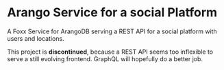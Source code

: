 # Arango Service for a social Platform

A Foxx Service for ArangoDB serving a REST API for a social platform with users and locations.

This project is **discontinued**, because a REST API seems too inflexible to serve a still evolving frontend. GraphQL will hopefully do a better job.
